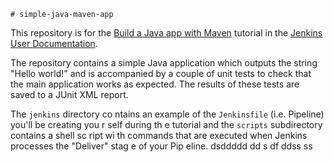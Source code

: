     # simple-java-maven-app

This repository is for the
[Build a Java app with Maven](https://jenkins.io/doc/tutorials/build-a-java-app-with-maven/)
tutorial in the [Jenkins User Documentation](https://jenkins.io/doc/).

The repository contains a simple Java application which outputs the string
"Hello world!" and is accompanied by a couple of unit tests to check that the
main application works as expected. The results of these tests are saved to a
JUnit XML report.

The `jenkins` directory co ntains an example of the `Jenkinsfile` (i.e. Pipeline)
you'll be creating you r self      during th e tutorial and the `scripts` subdirectory
contains a  shell sc ript  wi  th commands that are executed when Jenkins processes
the "Deliver" stag   e of your    Pip eline.           dsddddd
                                         dd  s  df ddss  ss    